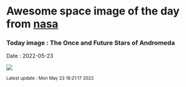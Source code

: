 
# Awesome space image of the day from [nasa](https://api.nasa.gov/)

### Today image : The Once and Future Stars of Andromeda

Date : 2022-05-23


![](https://apod.nasa.gov/apod/image/2205/M31_HubbleSpitzerGendler_960.jpg)

<small>Latest update : Mon May 23 18:21:17 2022</small>


